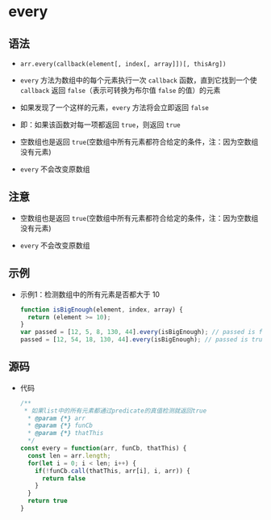 # every

## 语法

+ `arr.every(callback(element[, index[, array]])[, thisArg])`

+ `every` 方法为数组中的每个元素执行一次 `callback` 函数，直到它找到一个使 `callback` 返回 `false`（表示可转换为布尔值 `false` 的值）的元素
+ 如果发现了一个这样的元素，`every` 方法将会立即返回 `false`

+ 即：如果该函数对每一项都返回 `true`，则返回 `true`

+ 空数组也是返回 `true`(空数组中所有元素都符合给定的条件，注：因为空数组没有元素)

+ `every` 不会改变原数组

## 注意

+ 空数组也是返回 `true`(空数组中所有元素都符合给定的条件，注：因为空数组没有元素)

+ `every` 不会改变原数组

## 示例

+ 示例1：检测数组中的所有元素是否都大于 10

  ```js
  function isBigEnough(element, index, array) {
    return (element >= 10);
  }
  var passed = [12, 5, 8, 130, 44].every(isBigEnough); // passed is false
  passed = [12, 54, 18, 130, 44].every(isBigEnough); // passed is true
  ```

## 源码

+ 代码

  ```js
  /**
   * 如果list中的所有元素都通过predicate的真值检测就返回true
    * @param {*} arr
    * @param {*} funCb
    * @param {*} thatThis
    */
  const every = function(arr, funCb, thatThis) {
    const len = arr.length;
    for(let i = 0; i < len; i++) {
      if(!funCb.call(thatThis, arr[i], i, arr)) {
        return false
      }
    }
    return true
  }
  ```
